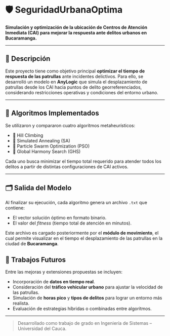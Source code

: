 
# 🛡️ SeguridadUrbanaOptima

**Simulación y optimización de la ubicación de Centros de Atención Inmediata (CAI) para mejorar la respuesta ante delitos urbanos en Bucaramanga.**

---

## 📌 Descripción

Este proyecto tiene como objetivo principal **optimizar el tiempo de respuesta de las patrullas** ante incidentes delictivos. Para ello, se desarrolló un modelo en **AnyLogic** que simula el desplazamiento de patrullas desde los CAI hacia puntos de delito georreferenciados, considerando restricciones operativas y condiciones del entorno urbano.

---

## 🤖 Algoritmos Implementados

Se utilizaron y compararon cuatro algoritmos metaheurísticos:

- 🔹 Hill Climbing  
- 🔹 Simulated Annealing (SA)  
- 🔹 Particle Swarm Optimization (PSO)  
- 🔹 Global Harmony Search (GHS)  

Cada uno busca minimizar el tiempo total requerido para atender todos los delitos a partir de distintas configuraciones de CAI activos.

---

## 🗂️ Salida del Modelo

Al finalizar su ejecución, cada algoritmo genera un archivo `.txt` que contiene:

- El vector solución óptimo en formato binario.  
- El valor del *fitness* (tiempo total de atención en minutos).  

Este archivo es cargado posteriormente por el **módulo de movimiento**, el cual permite visualizar en el tiempo el desplazamiento de las patrullas en la ciudad de **Bucaramanga**.



## 🚀 Trabajos Futuros

Entre las mejoras y extensiones propuestas se incluyen:

- Incorporación de **datos en tiempo real**.  
- Consideración del **tráfico vehicular urbano** para ajustar la velocidad de las patrullas.  
- Simulación de **horas pico** y **tipos de delitos** para lograr un entorno más realista.  
- Evaluación de estrategias híbridas o combinadas entre algoritmos.  

---

> Desarrollado como trabajo de grado en Ingeniería de Sistemas – Universidad del Cauca.
